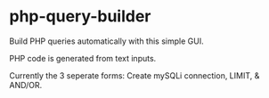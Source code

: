 php-query-builder
=================

Build PHP queries automatically with this simple GUI.

PHP code is generated from text inputs.

Currently the 3 seperate forms: Create mySQLi connection, LIMIT, & AND/OR.
